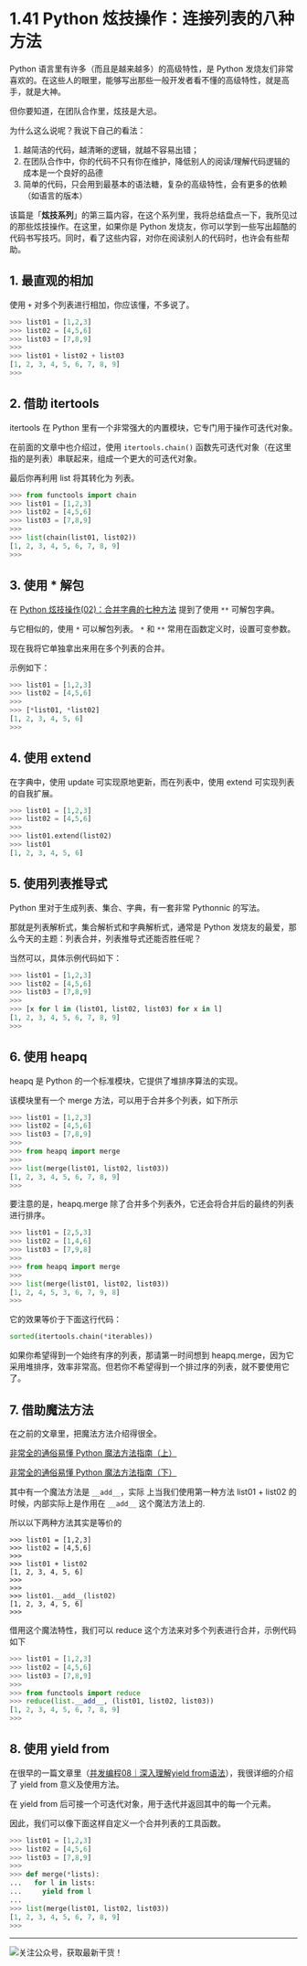 # 1.41 Python 炫技操作：连接列表的八种方法

Python 语言里有许多（而且是越来越多）的高级特性，是 Python 发烧友们非常喜欢的。在这些人的眼里，能够写出那些一般开发者看不懂的高级特性，就是高手，就是大神。

但你要知道，在团队合作里，炫技是大忌。

为什么这么说呢？我说下自己的看法：

1. 越简洁的代码，越清晰的逻辑，就越不容易出错；
2. 在团队合作中，你的代码不只有你在维护，降低别人的阅读/理解代码逻辑的成本是一个良好的品德
3. 简单的代码，只会用到最基本的语法糖，复杂的高级特性，会有更多的依赖（如语言的版本）

该篇是「**炫技系列**」的第三篇内容，在这个系列里，我将总结盘点一下，我所见过的那些炫技操作。在这里，如果你是 Python 发烧友，你可以学到一些写出超酷的代码书写技巧。同时，看了这些内容，对你在阅读别人的代码时，也许会有些帮助。

## 1. 最直观的相加

使用 `+` 对多个列表进行相加，你应该懂，不多说了。

```python
>>> list01 = [1,2,3]
>>> list02 = [4,5,6]
>>> list03 = [7,8,9]
>>>
>>> list01 + list02 + list03
[1, 2, 3, 4, 5, 6, 7, 8, 9]
>>> 
```



## 2. 借助 itertools

itertools 在 Python 里有一个非常强大的内置模块，它专门用于操作可迭代对象。

在前面的文章中也介绍过，使用 `itertools.chain()` 函数先可迭代对象（在这里指的是列表）串联起来，组成一个更大的可迭代对象。

最后你再利用 list 将其转化为 列表。

```python
>>> from functools import chain
>>> list01 = [1,2,3]
>>> list02 = [4,5,6]
>>> list03 = [7,8,9]
>>>
>>> list(chain(list01, list02))
[1, 2, 3, 4, 5, 6, 7, 8, 9]
>>>
```

## 3. 使用 * 解包

在 [Python 炫技操作(02)：合并字典的七种方法](https://mp.weixin.qq.com/s?__biz=MzIzMzMzOTI3Nw==&mid=2247486080&idx=1&sn=f1c5c4fc5363a1d787b9ae9baba0d07b&chksm=e8866a62dff1e374ad1e5ae2e51bc6cbeb41f631899cde980555ded61be840f0fe6c76c44b7d&token=688334198&lang=zh_CN#rd) 提到了使用 `**` 可解包字典。

与它相似的，使用 `*` 可以解包列表。  `*`  和 `**` 常用在函数定义时，设置可变参数。

现在我将它单独拿出来用在多个列表的合并。

示例如下：

```python
>>> list01 = [1,2,3]
>>> list02 = [4,5,6]
>>>
>>> [*list01, *list02]
[1, 2, 3, 4, 5, 6]
>>>
```



## 4. 使用 extend

在字典中，使用 update 可实现原地更新，而在列表中，使用 extend 可实现列表的自我扩展。

```python
>>> list01 = [1,2,3]
>>> list02 = [4,5,6]
>>>
>>> list01.extend(list02)
>>> list01
[1, 2, 3, 4, 5, 6]
```

## 5. 使用列表推导式

Python 里对于生成列表、集合、字典，有一套非常 Pythonnic 的写法。

那就是列表解析式，集合解析式和字典解析式，通常是 Python 发烧友的最爱，那么今天的主题：列表合并，列表推导式还能否胜任呢？

当然可以，具体示例代码如下：

```python
>>> list01 = [1,2,3]
>>> list02 = [4,5,6]
>>> list03 = [7,8,9]
>>>
>>> [x for l in (list01, list02, list03) for x in l]
[1, 2, 3, 4, 5, 6, 7, 8, 9]
>>>
```



## 6. 使用 heapq

heapq 是 Python 的一个标准模块，它提供了堆排序算法的实现。

该模块里有一个 merge 方法，可以用于合并多个列表，如下所示

```python
>>> list01 = [1,2,3]
>>> list02 = [4,5,6]
>>> list03 = [7,8,9]
>>>
>>> from heapq import merge
>>>
>>> list(merge(list01, list02, list03))
[1, 2, 3, 4, 5, 6, 7, 8, 9]
>>> 
```

要注意的是，heapq.merge 除了合并多个列表外，它还会将合并后的最终的列表进行排序。

```python
>>> list01 = [2,5,3]
>>> list02 = [1,4,6]
>>> list03 = [7,9,8]
>>> 
>>> from heapq import merge
>>> 
>>> list(merge(list01, list02, list03))
[1, 2, 4, 5, 3, 6, 7, 9, 8]
>>> 
```

它的效果等价于下面这行代码：

```python
sorted(itertools.chain(*iterables))
```

如果你希望得到一个始终有序的列表，那请第一时间想到 heapq.merge，因为它采用堆排序，效率非常高。但若你不希望得到一个排过序的列表，就不要使用它了。

## 7. 借助魔法方法

在之前的文章里，把魔法方法介绍得很全。

[非常全的通俗易懂 Python 魔法方法指南（上）](http://mp.weixin.qq.com/s?__biz=MzIzMzMzOTI3Nw==&mid=2247485551&idx=1&sn=4c0983f22269a113bcdf83690e5e2b20&chksm=e886688ddff1e19b9ad230128a67ee1a9ee1eced0720c14b5d48f68943be10b1b85b23d8ca2d#rd)

[非常全的通俗易懂 Python 魔法方法指南（下）](http://mp.weixin.qq.com/s?__biz=MzIzMzMzOTI3Nw==&mid=2247485555&idx=1&sn=0a218b796e651b451a17112e22790d07&chksm=e8866891dff1e18771a9392da7f509732244ebc4d1a6e2427acd39ee8b59b146e3d4961a2a62#rd)

其中有一个魔法方法是 `__add__`，实际 上当我们使用第一种方法 list01 + list02 的时候，内部实际上是作用在 `__add__` 这个魔法方法上的.

所以以下两种方法其实是等价的

```
>>> list01 = [1,2,3]
>>> list02 = [4,5,6]
>>> 
>>> list01 + list02
[1, 2, 3, 4, 5, 6]
>>> 
>>> 
>>> list01.__add__(list02)
[1, 2, 3, 4, 5, 6]
>>> 
```

借用这个魔法特性，我们可以 reduce 这个方法来对多个列表进行合并，示例代码如下

```python
>>> list01 = [1,2,3]
>>> list02 = [4,5,6]
>>> list03 = [7,8,9]
>>>
>>> from functools import reduce
>>> reduce(list.__add__, (list01, list02, list03))
[1, 2, 3, 4, 5, 6, 7, 8, 9]
>>>
```



## 8. 使用 yield from

在很早的一篇文章里（[并发编程08｜深入理解yield from语法](https://mp.weixin.qq.com/s?__biz=MzIzMzMzOTI3Nw==&mid=2247485063&idx=1&sn=0ff7a99058320ff90a6237e7e03367fb&scene=21#wechat_redirect)），我很详细的介绍了 yield from 意义及使用方法。

在 yield from 后可接一个可迭代对象，用于迭代并返回其中的每一个元素。

因此，我们可以像下面这样自定义一个合并列表的工具函数。

```python
>>> list01 = [1,2,3]
>>> list02 = [4,5,6]
>>> list03 = [7,8,9]
>>>
>>> def merge(*lists):
...   for l in lists:
...     yield from l
...
>>> list(merge(list01, list02, list03))
[1, 2, 3, 4, 5, 6, 7, 8, 9]
>>>
```



---



![关注公众号，获取最新干货！](http://image.python-online.cn/image-20200320125724880.png)


